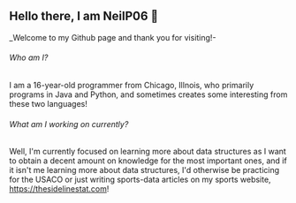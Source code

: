 ## Hello there, I am NeilP06 👋
_Welcome to my Github page and thank you for visiting!-

###### Who am I? 
I am a 16-year-old programmer from Chicago, Illnois, who primarily programs in Java and Python, and sometimes creates some interesting from these two languages! 

###### What am I working on currently?
Well, I'm currently focused on learning more about data structures as I want to obtain a decent amount on knowledge for the most important ones, and if it isn't me learning more about data structures, I'd otherwise be practicing for the USACO or just writing sports-data articles on my sports website, https://thesidelinestat.com!
